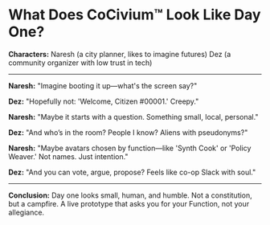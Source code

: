 <!-- status: stub; target: 150+ words -->
<!-- status: stub; target: 150+ words -->
<!-- status: stub; target: 150+ words -->
<!-- status: stub; target: 150+ words -->
<!-- status: stub; target: 150+ words -->
<!-- status: stub; target: 150+ words -->
# What Does CoCivium™ Look Like Day One?

**Characters:**
Naresh (a city planner, likes to imagine futures)
Dez (a community organizer with low trust in tech)

---

**Naresh:** "Imagine booting it up—what's the screen say?"

**Dez:** "Hopefully not: 'Welcome, Citizen #00001.' Creepy."

**Naresh:** "Maybe it starts with a question. Something small, local, personal."

**Dez:** "And who’s in the room? People I know? Aliens with pseudonyms?"

**Naresh:** "Maybe avatars chosen by function—like 'Synth Cook' or 'Policy Weaver.' Not names. Just intention."

**Dez:** "And you can vote, argue, propose? Feels like co-op Slack with soul."

---

**Conclusion:**
Day one looks small, human, and humble. Not a constitution, but a campfire. A live prototype that asks you for your Function, not your allegiance.







